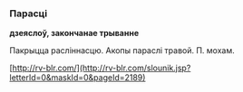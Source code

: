 ### Парасці
**дзеяслоў, закончанае трыванне**

Пакрыцца расліннасцю. Акопы параслі травой. П. мохам.

<a rel="author">[http://rv-blr.com/](http://rv-blr.com/slounik.jsp?letterId=0&maskId=0&pageId=2189)</a>
